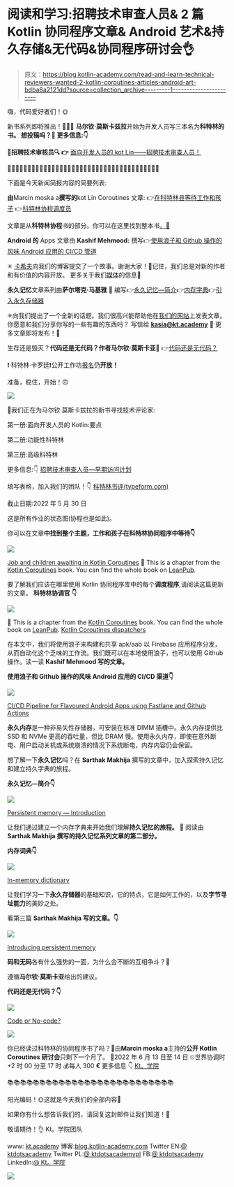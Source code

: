 # 阅读和学习:招聘技术审查人员& 2 篇 Kotlin 协同程序文章& Android 艺术&持久存储&无代码&协同程序研讨会👌

> 原文：<https://blog.kotlin-academy.com/read-and-learn-technical-reviewers-wanted-2-kotlin-coroutines-articles-android-art-bdba8a2121dd?source=collection_archive---------1----------------------->

嗨，代码爱好者们！🌞

新书系列即将推出！📗📘📗
**马尔钦·莫斯卡兹拉**开始为开发人员写三本名为**科特林的书。
想投稿吗？🤔
更多信息:👇**

**🔎**招聘技术审核员**🔍
👉** [面向开发人员的 kot Lin——招聘技术审查人员！](/kotlin-for-developers-technical-reviewers-wanted-97ae6ed542b1)

👩‍💻👨‍💻👩‍💻👨‍💻👩‍💻👨‍💻👩‍💻👨‍💻👩‍💻👨‍💻👩‍💻👨‍💻👩‍💻👨‍💻👩‍💻👨‍💻👩‍💻👨‍💻👩‍💻

下面是今天新闻简报内容的简要列表:

**由**Marcin moska a**撰写的**kot Lin Coroutines 文章:
👉[在科特林县等待工作和孩子](https://kt.academy/article/cc-job)
👉[科特林协程调度员](https://kt.academy/article/cc-dispatchers)

文章是从**科特林协程**书的部分。你可以在这里找到整本书[。📖](https://leanpub.com/coroutines/)

**Android 的** Apps 文章由 **Kashif Mehmood:**
撰写👉[使用浪子和 Github 操作的风味 Android 应用的 CI/CD 管道](/ci-cd-pipeline-for-flavoured-android-apps-using-fastlane-and-github-actions-2362253a7f8)

✳ [卡希夫](https://kashif-mehmood-km.medium.com/)向我们的博客提交了一个故事。谢谢大家！💪记住，我们总是对新的作者和有价值的内容开放。
更多关于我们[媒体](https://blog.kotlin-academy.com/)的信息📝

**永久记忆**文章系列由**萨尔塔克·马基雅** 🧠
编写👉[永久记忆—简介](https://kt.academy/article/pmem-intro)👉[内存字典](https://kt.academy/article/pmem-in-memory-dictionary)👉[引入永久存储器](https://kt.academy/article/pmem-introducing-persistent-memory)

✳向我们提出了一个全新的话题。我们很高兴能帮助他在[我们的网站](https://kt.academy/article)上发表文章。
你愿意和我们分享你写的一些有趣的东西吗？
写信给 **kasia@kt.academy** 📧
更多文章即将发布！📝

生存还是毁灭？**代码还是无代码？**作者**马尔钦·莫斯卡亚**💭
👉[代码还是无代码？](https://kt.academy/article/code-or-no-code)

❗·科特林·卡罗廷❗公开工作坊[报名](https://kt.academy/workshop/coroutines/form/public/coroutinesJun2022/register)仍**开放！**

准备，稳住，开始！🙃

[![](img/64a97d45a783c1d8527d4e4f04f6a5ca.png)](https://blog.kotlin-academy.com/kotlin-for-developers-technical-reviewers-wanted-97ae6ed542b1)

🔎我们正在为马尔钦·莫斯卡兹拉的新书寻找技术评论家:

第一册:面向开发人员的 Kotlin:要点

第二册:功能性科特林

第三册:高级科特林

更多信息:👇
[招聘技术审查人员—早期访问计划](/kotlin-for-developers-technical-reviewers-wanted-97ae6ed542b1)

填写表格，加入我们的团队！👇
[科特林书评(typeform.com)](https://marcinmoskala.typeform.com/to/ayFlXQBk)

截止日期:2022 年 5 月 30 日

这是所有作业的状态图(协程也是如此)。

你可以在文章**中找到整个主题，工作和孩子在科特林协同程序中等待👇**

[![](img/fcd04446a6bde4efd14a45d6b444599a.png)](https://kt.academy/article/cc-job)

[Job and children awaiting in Kotlin Coroutines](https://kt.academy/article/cc-job)
🔻 This is a chapter from the [Kotlin Coroutines](https://kt.academy/book/coroutines) book. You can find the whole book on [LeanPub](https://leanpub.com/coroutines/).

要了解我们应该在哪里使用 Kotlin 协同程序库中的每个**调度程序**,请阅读这篇更新的文章。
**科特林协调官** **👇**

![](img/f8f0d65d711dcc97d288dd1849fc9d86.png)

🔻 This is a chapter from the [Kotlin Coroutines](https://kt.academy/book/coroutines) book. You can find the whole book on [LeanPub](https://leanpub.com/coroutines/).
[Kotlin Coroutines dispatchers](https://kt.academy/article/cc-dispatchers)

在本文中，我们将使用浪子来构建和共享 apk/aab 以 Firebase 应用程序分发，从而自动化这个乏味的工作流。我们既可以在本地使用浪子，也可以使用 Github 操作。读一读 **Kashif Mehmood 写的文章。**

**使用浪子和 Github 操作的风味 Android 应用的 CI/CD 渠道👇**

[![](img/dc7f1f211ef52618920c2e1501f30b7e.png)](https://blog.kotlin-academy.com/ci-cd-pipeline-for-flavoured-android-apps-using-fastlane-and-github-actions-2362253a7f8)

[CI/CD Pipeline for Flavoured Android Apps using Fastlane and Github Actions](/ci-cd-pipeline-for-flavoured-android-apps-using-fastlane-and-github-actions-2362253a7f8)

**永久内存**是一种非易失性存储器，可安装在标准 DIMM 插槽中。永久内存提供比 SSD 和 NVMe 更高的吞吐量，但比 DRAM 慢。使用永久内存，即使在意外断电、用户启动关机或系统崩溃的情况下系统断电，内存内容仍会保留。

想了解一下**永久记忆**吗？在 **Sarthak Makhija** 撰写的文章中，加入探索持久记忆和建立持久字典的旅程。

**永久记忆—简介👇**

[![](img/fbe0eef665331dc3cdb5cac531e9c67a.png)](https://kt.academy/article/pmem-intro)

[Persistent memory — Introduction](https://kt.academy/article/pmem-intro)

让我们通过建立一个内存字典来开始我们理解**持久记忆的旅程。** 🧠
阅读由 **Sarthak Makhija 撰写的持久记忆系列文章的第二部分。**

**内存词典👇**

[![](img/c037b9a6b9c43ecfcc653f1608a111f4.png)](https://kt.academy/article/pmem-in-memory-dictionary)

[In-memory dictionary](https://kt.academy/article/pmem-in-memory-dictionary)

让我们学习一下**永久存储器**的基础知识，它的特点，它是如何工作的，以及**字节寻址能力**的美妙之处。

看第三篇 **Sarthak Makhija 写的文章。👇**

[![](img/de15d2485d480eab3f68c16c2aca3584.png)](https://kt.academy/article/pmem-introducing-persistent-memory)

[Introducing persistent memory](https://kt.academy/article/pmem-introducing-persistent-memory)

**码和无码**各有什么强势的一面，为什么会不断的互相争斗？🥊

遵循**马尔钦·莫斯卡亚**给出的建议。

**代码还是无代码？👇**

[![](img/4220789e8e8ce15986d20df0c15bcbdf.png)](https://kt.academy/article/code-or-no-code)

[Code or No-code?](https://kt.academy/article/code-or-no-code)

[![](img/e616ce865402821c882252c3098b83c6.png)](https://kt.academy/workshop/coroutines/form/public/coroutinesJun2022/register)

你已经读过科特林的协同程序书了吗？🤔由**Marcin moska a**主持的**公开 Kotlin Coroutines 研讨会**只剩下一个月了。
📅2022 年 6 月 13 日至 14 日
⏲世界协调时+2 时 00 分至 17 时
💰每人 300 **€** 更多信息
👇
[Kt。学院](https://kt.academy/workshop/coroutines/form/public/coroutinesJun2022/register)

📚📚📚📚📚📚📚📚📚📚📚📚📚📚📚📚📚📚📚📚📚📚📚📚📚📚

阳光编码！🌞这就是今天我们的全部内容🙂

如果你有什么想告诉我们的，请回复这封邮件让我们知道！💌

敬请期待！👌
Kt。学院团队

www: [kt.academy](https://kt.academy/)
博客:[blog.kotlin-academy.com](http://blog.kotlin-academy.com/)
Twitter EN:[@ ktdotsacademy](https://twitter.com/ktdotacademy)
Twitter PL:[@ ktdotsacademypl](https://twitter.com/ktdotacademyPL)
FB:[@ ktdotsacademy](https://www.facebook.com/KtDotAcademy)
LinkedIn:[@ Kt。学院](https://www.linkedin.com/company/kt-academy/)

[![](img/4546b48f64502dea5d3dea5a194b64f0.png)](http://kt.academy)